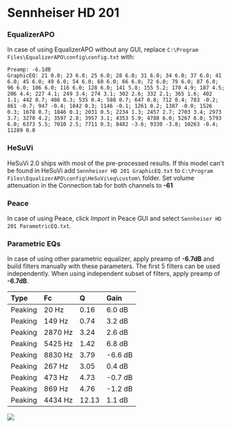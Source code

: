 # Sennheiser HD 201

### EqualizerAPO
In case of using EqualizerAPO without any GUI, replace `C:\Program Files\EqualizerAPO\config\config.txt`
with:
```
Preamp: -6.1dB
GraphicEQ: 21 0.0; 23 6.0; 25 6.0; 28 6.0; 31 6.0; 34 6.0; 37 6.0; 41 6.0; 45 6.0; 49 6.0; 54 6.0; 60 6.0; 66 6.0; 72 6.0; 79 6.0; 87 6.0; 96 6.0; 106 6.0; 116 6.0; 128 6.0; 141 5.8; 155 5.2; 170 4.9; 187 4.5; 206 4.4; 227 4.1; 249 3.4; 274 3.1; 302 2.6; 332 2.1; 365 1.6; 402 1.1; 442 0.7; 486 0.3; 535 0.4; 588 0.7; 647 0.8; 712 0.4; 783 -0.2; 861 -0.7; 947 -0.4; 1042 0.3; 1146 -0.1; 1261 0.2; 1387 -0.0; 1526 0.3; 1678 0.7; 1846 0.1; 2031 0.5; 2234 1.3; 2457 2.7; 2703 3.4; 2973 3.7; 3270 4.2; 3597 2.8; 3957 3.1; 4353 5.9; 4788 6.0; 5267 6.0; 5793 6.0; 6373 5.5; 7010 2.5; 7711 0.3; 8482 -3.6; 9330 -3.8; 10263 -0.4; 11289 0.0
```

### HeSuVi
HeSuVi 2.0 ships with most of the pre-processed results. If this model can't be found in HeSuVi add
`Sennheiser HD 201 GraphicEQ.txt` to `C:\Program Files\EqualizerAPO\config\HeSuVi\eq\custom\` folder.
Set volume attenuation in the Connection tab for both channels to **-61**

### Peace
In case of using Peace, click *Import* in Peace GUI and select `Sennheiser HD 201 ParametricEQ.txt`.

### Parametric EQs
In case of using other parametric equalizer, apply preamp of **-6.7dB** and build filters manually
with these parameters. The first 5 filters can be used independently.
When using independent subset of filters, apply preamp of **-6.7dB**.

| Type    | Fc      |     Q | Gain    |
|:--------|:--------|:------|:--------|
| Peaking | 20 Hz   |  0.16 | 6.0 dB  |
| Peaking | 149 Hz  |  0.74 | 3.2 dB  |
| Peaking | 2870 Hz |  3.24 | 2.6 dB  |
| Peaking | 5425 Hz |  1.42 | 6.8 dB  |
| Peaking | 8830 Hz |  3.79 | -6.6 dB |
| Peaking | 267 Hz  |  3.05 | 0.4 dB  |
| Peaking | 473 Hz  |  4.73 | -0.7 dB |
| Peaking | 869 Hz  |  4.76 | -1.2 dB |
| Peaking | 4434 Hz | 12.13 | 1.1 dB  |

![](https://raw.githubusercontent.com/jaakkopasanen/AutoEq/master/results/innerfidelity/sbaf-serious/Sennheiser%20HD%20201/Sennheiser%20HD%20201.png)